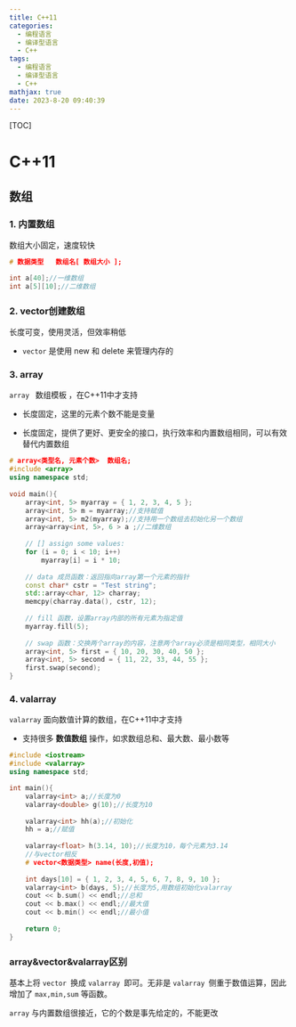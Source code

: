 ```yaml
---
title: C++11
categories:
  - 编程语言
  - 编译型语言
  - C++
tags:
  - 编程语言
  - 编译型语言
  - C++
mathjax: true
date: 2023-8-20 09:40:39
---
```


[TOC]

<!--more-->



# C++11

## 数组

### 1. 内置数组

数组大小固定，速度较快

```c++
# 数据类型   数组名[ 数组大小 ];

int a[40];//一维数组
int a[5][10];//二维数组
```

### 2. vector创建数组

长度可变，使用灵活，但效率稍低

-   `vector` 是使用 new 和 delete 来管理内存的

### 3. array

`array ` 数组模板 ，在C++11中才支持

-   长度固定，这里的元素个数不能是变量

-   长度固定，提供了更好、更安全的接口，执行效率和内置数组相同，可以有效替代内置数组

```c++
# array<类型名, 元素个数>  数组名;
#include <array>   
using namespace std;
 
void main(){
	array<int, 5> myarray = { 1, 2, 3, 4, 5 };
	array<int, 5> m = myarray;//支持赋值
	array<int, 5> m2(myarray);//支持用一个数组去初始化另一个数组
    array<array<int, 5>, 6 > a ;//二维数组
    
    // [] assign some values:
	for (i = 0; i < 10; i++) 
        myarray[i] = i * 10;
    
    // data 成员函数：返回指向array第一个元素的指针
    const char* cstr = "Test string";
	std::array<char, 12> charray;
	memcpy(charray.data(), cstr, 12);
    
    // fill 函数，设置array内部的所有元素为指定值
    myarray.fill(5);
    
    // swap 函数：交换两个array的内容，注意两个array必须是相同类型，相同大小
    array<int, 5> first = { 10, 20, 30, 40, 50 };
	array<int, 5> second = { 11, 22, 33, 44, 55 };
	first.swap(second);
}
```

### 4. valarray

`valarray` 面向数值计算的数组，在C++11中才支持

-   支持很多 **数值数组** 操作，如求数组总和、最大数、最小数等

```c++
#include <iostream> 
#include <valarray>
using namespace std;

int main(){
    valarray<int> a;//长度为0
    valarray<double> g(10);//长度为10
    
    valarray<int> hh(a);//初始化
    hh = a;//赋值
    
    valarray<float> h(3.14, 10);//长度为10，每个元素为3.14
    //与vector相反
    # vector<数据类型> name(长度,初值);
    
    int days[10] = { 1, 2, 3, 4, 5, 6, 7, 8, 9, 10 };
    valarray<int> b(days, 5);//长度为5,用数组初始化valarray
    cout << b.sum() << endl;//总和
    cout << b.max() << endl;//最大值
    cout << b.min() << endl;//最小值
    
    return 0;
}
```

### array&vector&valarray区别

基本上将 `vector `换成 `valarray `即可。无非是 `valarray `侧重于数值运算，因此增加了 `max,min,sum` 等函数。

`array` 与内置数组很接近，它的个数是事先给定的，不能更改


